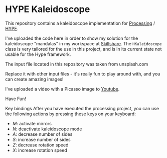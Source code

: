 # HYPE Kaleidoscope

This repository contains a kaleidoscope implementation for [Processing](https://processing.org/) / [HYPE](www.hypeframework.org/).

I've uploaded the code here in order to show my solution for the kaleidoscope "mandalas" in my workspace at [Skillshare](https://www.skillshare.com/classes/design/Programming-Graphics-I-Introduction-to-Generative-Art/782118657/projects/40423).
The `HKaleidoscope` class is very tailored for the use in this project, and is in its current state not usable for the Hype framework.

The input file located in this repository was taken from unsplash.com

Replace it with other input files - it's really fun to play around with, and you can create amazing images!

I've uploaded a video with a Picasso image to [Youtube](https://www.youtube.com/watch?v=IUdclHk_Xlw).

Have Fun!

Key bindings
After you have executed the processing project, you can use the following actions by pressing these keys on your keyboard:

* _M_: activate mirrors
* _N_: deactivate kaleidoscope mode
* _A_: decrease number of sides 
* _S_: increase number of sides
* _Z_: decrease rotation speed
* _X_: increase rotation speed